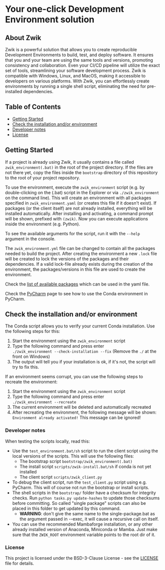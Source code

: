 # Your one-click Development Environment solution

## About Zwik  <!-- omit in toc -->

Zwik is a powerful solution that allows you to create reproducible Development Environments to build, test, and deploy software. It ensures that you and your team are using the same tools and versions, promoting consistency and collaboration. Even your CI/CD pipeline will utilize the exact set of tools, streamlining your software development process. Zwik is compatible with Windows, Linux, and MacOS, making it accessible to developers on various platforms. With Zwik, you can effortlessly create environments by running a single shell script, eliminating the need for pre-installed dependencies.

## Table of Contents  <!-- omit in toc -->

- [Getting Started](#getting-started)
- [Check the installation and/or environment](#check-installation-env)
- [Developer notes](#building-and-testing)
- [License](#license)

## Getting Started <a name="getting-started"></a>

If a project is already using Zwik, it usually contains a file called `zwik_environment(.bat)` in the root of the project directory. If the files are not there yet, copy the files inside the `bootstrap` directory of this repository to the root of your project repository.

To use the environment, execute the `zwik_environment` script (e.g. by double-clicking on the (.bat) script in the Explorer or via `./zwik_environment` on the command line). This will create an environment with all packages specified in `zwik_environment.yaml` (or creates this file if it doesn't exist). If packages (or the client itself) are not already installed, everything will be installed automatically. After installing and activating, a command prompt will be shown, prefixed with `(zwik)`. Now you can execute applications inside the environment (e.g. Python).  

To see the available arguments for the script, run it with the `--help` argument in the console.

The `zwik_environment.yml` file can be changed to contain all the packages needed to build the project. After creating the environment a new `.lock` file will be created to lock the versions of the packages and their dependencies. If a valid lock-file already exists during the creation of the environment, the packages/versions in this file are used to create the environment.

Check the [list of available packages](https://conda-forge.org/packages/) which can be used in the yaml file.

Check the [PyCharm](docs/conda_env_in_pycharm.md) page to see how to use the Conda environment in PyCharm.

## Check the installation and/or environment <a name="check-installation-env"></a>

The Conda script allows you to verify your current Conda installation. Use the following steps for this:

1. Start the environment using the `zwik_environment` script
2. Type the following command and press enter  
   `./zwik_environment --check-installation --fix` (Remove the `./` at the front on Windows)
3. The output will tell you if your installation is ok, if it's not, the script will try to fix this.

If an environment seems corrupt, you can use the following steps to recreate the environment:

1. Start the environment using the `zwik_environment` script
2. Type the following command and press enter  
   `./zwik_environment --recreate`
3. The current environment will be deleted and automatically recreated
4. After recreating the environment, the following message will be shown:  
   `Environment already activated!`
   This message can be ignored!

### Developer notes <a name="building-and-testing"></a>

When testing the scripts locally, read this:

- Use the `test_environment.bat/sh` script to run the client script using
  the local versions of the scripts. This will use the following files:
  - The bootstrap script `bootstrap/zwik_environment(.bat)`
  - The install script `scripts/zwik-install.bat/sh` if conda is
    not yet installed
  - The client script `scripts/zwik_client.py`
- To debug the client script, run the `test_client.py` script using e.g.
  PyCharm. This will of course not run the bootstrap or install scripts.
- The shell scripts in the `bootstrap/` folder have a checksum for integrity
  checks. Run `python tasks.py update-hashes` to update those checksums before
  committing. So called "single package" scripts can also be placed in this
  folder to get updated by this command.
  - __WARNING__: don't give the same name to the single-package.bat as the argument passed in --exec, it will cause a recursive call on itself.
- You can use the recommended Mambaforge installation, or any other already
  installed version of Anaconda, Miniconda or Mamba. Just make
  sure that the `ZWIK_ROOT` environment variable points to the root dir of it.

### License <a name="license"></a>

This project is licensed under the BSD-3-Clause License - see the [LICENSE](LICENSE) file for details.
